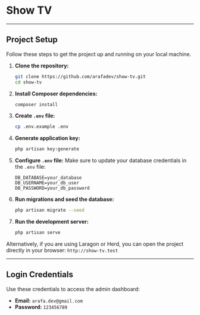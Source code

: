 # Show TV

---

## Project Setup

Follow these steps to get the project up and running on your local machine.

1.  **Clone the repository:**
    ```bash
    git clone https://github.com/arafadev/show-tv.git
    cd show-tv
    ```

2.  **Install Composer dependencies:**
    ```bash
    composer install
    ```

3.  **Create `.env` file:**
    ```bash
    cp .env.example .env
    ```

4.  **Generate application key:**
    ```bash
    php artisan key:generate
    ```

5.  **Configure `.env` file:**
    Make sure to update your database credentials in the `.env` file:
    ```
    DB_DATABASE=your_database
    DB_USERNAME=your_db_user
    DB_PASSWORD=your_db_password
    ```

6.  **Run migrations and seed the database:**
    ```bash
    php artisan migrate --seed
    ```

7.  **Run the development server:**
    ```bash
    php artisan serve
    ```

Alternatively, if you are using Laragon or Herd, you can open the project directly in your browser:
`http://show-tv.test`

---

## Login Credentials

Use these credentials to access the admin dashboard:

* **Email:** `arafa.dev@gmail.com`
* **Password:** `123456789`